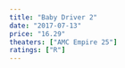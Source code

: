 ```yaml
---
title: "Baby Driver 2"
date: "2017-07-13"
price: "16.29"
theaters: ["AMC Empire 25"]
ratings: ["R"]
---
```

